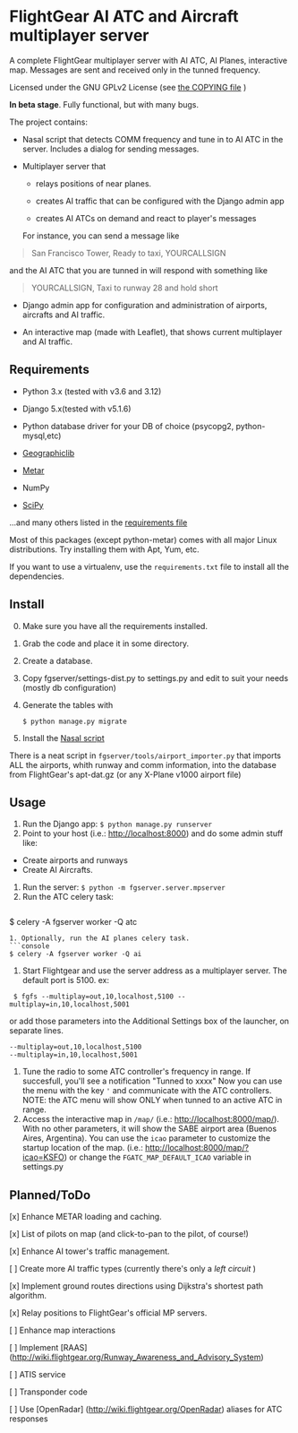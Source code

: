 # FlightGear AI ATC and Aircraft multiplayer server


A complete FlightGear multiplayer server with AI ATC, AI Planes, interactive map. Messages are sent and received only in the tunned frequency. 

Licensed under the GNU GPLv2 License (see [the COPYING file](COPYING) )

**In beta stage**. Fully functional, but with many bugs.

The project contains:
* Nasal script that detects COMM frequency and tune in to AI ATC in the server. 
  Includes a dialog for sending messages.

* Multiplayer server that
  * relays positions of near planes.
  
  * creates AI traffic that can be configured with the Django admin app
  
  * creates AI ATCs on demand and react to player's messages
    
  For instance, you can send a message like 

> San Francisco Tower, Ready to taxi, YOURCALLSIGN 

  and the AI ATC that you are tunned in will respond with something like 
 
> YOURCALLSIGN, Taxi to runway 28 and hold short
 

* Django admin app for configuration and administration of airports, aircrafts and AI traffic.
  
* An interactive map (made with Leaflet), that shows current multiplayer and AI traffic.


## Requirements


* Python 3.x (tested with v3.6 and 3.12)
* Django 5.x(tested with v5.1.6)

* Python database driver for your DB of choice (psycopg2, python-mysql,etc)  
* [Geographiclib](https://pypi.python.org/pypi/geographiclib)
* [Metar](http://sourceforge.net/projects/python-metar/)
* NumPy 
* [SciPy](http://www.scipy.org/)

...and many others listed in the [requirements file](requirements.txt)

Most of this packages (except python-metar) comes with all major Linux distributions. 
Try installing them with Apt, Yum, etc.

If you want to use a virtualenv, use the `requirements.txt` file to install all the dependencies.

## Install


0. Make sure you have all the requirements installed.
1. Grab the code and place it in some directory.
2. Create a database.
3. Copy fgserver/settings-dist.py to settings.py and edit to suit your needs (mostly db configuration)
4. Generate the tables with

	```
	$ python manage.py migrate
	```

5. Install the [Nasal script](Nasal/)

There is a neat script in `fgserver/tools/airport_importer.py` that imports ALL the airports, whith runway and comm information, into the database from FlightGear's apt-dat.gz (or any X-Plane v1000 airport file)

## Usage

1. Run the Django app: `$ python manage.py runserver`
1. Point to your host (i.e.: <http://localhost:8000>) and do some admin stuff like:
  * Create airports and runways
  * Create AI Aircrafts.
1. Run the server: `$ python -m fgserver.server.mpserver`
1. Run the ATC celery task:
   ```console
  $ celery -A fgserver worker -Q atc
  ```
1. Optionally, run the AI planes celery task.
 ```console
  $ celery -A fgserver worker -Q ai
  ```
1. Start Flightgear and use the server address as a multiplayer server. The default port is 5100. ex:
 ```console
  $ fgfs --multiplay=out,10,localhost,5100 --multiplay=in,10,localhost,5001
```
or add those parameters into the Additional Settings box of the launcher, on separate lines.
 ```
--multiplay=out,10,localhost,5100
--multiplay=in,10,localhost,5001
```

1. Tune the radio to some ATC controller's frequency in range. If succesfull, you'll see a notification "Tunned to xxxx"
  Now you can use the menu with the key `'` and communicate with the ATC controllers.
  NOTE: the ATC menu will show ONLY when tunned to an active ATC in range.
1. Access the interactive map in `/map/` (i.e.: <http://localhost:8000/map/>). 
  With no other parameters, it will show the SABE airport area (Buenos Aires, Argentina). 
  You can use the `icao` parameter to customize the startup location of the map. (i.e.: <http://localhost:8000/map/?icao=KSFO>) 
  or change the `FGATC_MAP_DEFAULT_ICAO` variable in settings.py


## Planned/ToDo

[x] Enhance METAR loading and caching.

[x] List of pilots on map (and click-to-pan to the pilot, of course!) 

[x] Enhance AI tower's traffic management. 

[ ] Create more AI traffic types (currently there's only a _left circuit_ )

[x] Implement ground routes directions using Dijkstra's shortest path algorithm.

[x] Relay positions to FlightGear's official MP servers.

[ ] Enhance map interactions

[ ] Implement [RAAS] (http://wiki.flightgear.org/Runway_Awareness_and_Advisory_System)

[ ] ATIS service

[ ] Transponder code

[ ] Use [OpenRadar] (http://wiki.flightgear.org/OpenRadar) aliases for ATC responses

